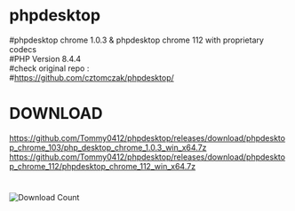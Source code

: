 # phpdesktop
#phpdesktop chrome 1.0.3 & phpdesktop chrome 112 with proprietary codecs<br />
#PHP Version 8.4.4<br />
#check original repo :<br />
#https://github.com/cztomczak/phpdesktop/<br />
# DOWNLOAD
https://github.com/Tommy0412/phpdesktop/releases/download/phpdesktop_chrome_103/php_desktop_chrome_1.0.3_win_x64.7z
https://github.com/Tommy0412/phpdesktop/releases/download/phpdesktop_chrome_112/phpdesktop_chrome_112_win_x64.7z
#
![Download Count](https://img.shields.io/github/downloads/Tommy0412/phpdesktop/phpdesktop_chrome_112_win_x64.7z/total?cacheSeconds=0)

